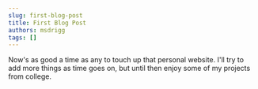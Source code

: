 ```yaml
---
slug: first-blog-post
title: First Blog Post
authors: msdrigg
tags: []
---
```


Now's as good a time as any to touch up that personal website. I'll try to add more things as time goes on, but until then enjoy some of my projects from college.
